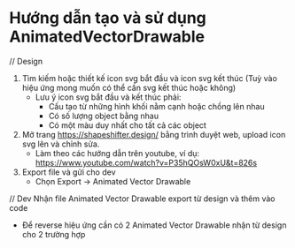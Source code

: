 # Hướng dẫn tạo và sử dụng AnimatedVectorDrawable
// Design
1. Tìm kiếm hoặc thiết kế icon svg bắt đầu và icon svg kết thúc (Tuỳ vào hiệu ứng mong muốn có thể cần svg kết thúc hoặc không)
   * Lưu ý icon svg bắt đầu và kết thúc phải:
       - Cấu tạo từ những hình khối nằm cạnh hoặc chồng lên nhau
       - Có số lượng object bằng nhau
       - Có một màu duy nhất cho tất cả các object
2. Mở trang https://shapeshifter.design/ bằng trình duyệt web, upload icon svg lên và chỉnh sửa.
    * Làm theo các hướng dẫn trên youtube, ví dụ: https://www.youtube.com/watch?v=P35hQOsW0xU&t=826s
3. Export file và gửi cho dev
    * Chọn Export -> Animated Vector Drawable

// Dev
Nhận file Animated Vector Drawable export từ design và thêm vào code
* Để reverse hiệu ứng cần có 2 Animated Vector Drawable nhận từ design cho 2 trường hợp
